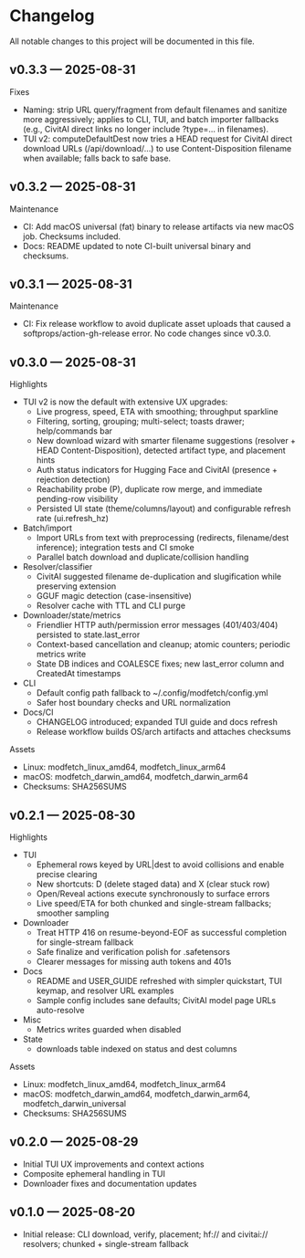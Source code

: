 # Changelog

All notable changes to this project will be documented in this file.

## v0.3.3 — 2025-08-31

Fixes
- Naming: strip URL query/fragment from default filenames and sanitize more aggressively; applies to CLI, TUI, and batch importer fallbacks (e.g., CivitAI direct links no longer include ?type=… in filenames).
- TUI v2: computeDefaultDest now tries a HEAD request for CivitAI direct download URLs (/api/download/…) to use Content-Disposition filename when available; falls back to safe base.

## v0.3.2 — 2025-08-31

Maintenance
- CI: Add macOS universal (fat) binary to release artifacts via new macOS job. Checksums included.
- Docs: README updated to note CI-built universal binary and checksums.

## v0.3.1 — 2025-08-31

Maintenance
- CI: Fix release workflow to avoid duplicate asset uploads that caused a softprops/action-gh-release error. No code changes since v0.3.0.

## v0.3.0 — 2025-08-31

Highlights
- TUI v2 is now the default with extensive UX upgrades:
  - Live progress, speed, ETA with smoothing; throughput sparkline
  - Filtering, sorting, grouping; multi-select; toasts drawer; help/commands bar
  - New download wizard with smarter filename suggestions (resolver + HEAD Content-Disposition), detected artifact type, and placement hints
  - Auth status indicators for Hugging Face and CivitAI (presence + rejection detection)
  - Reachability probe (P), duplicate row merge, and immediate pending-row visibility
  - Persisted UI state (theme/columns/layout) and configurable refresh rate (ui.refresh_hz)
- Batch/import
  - Import URLs from text with preprocessing (redirects, filename/dest inference); integration tests and CI smoke
  - Parallel batch download and duplicate/collision handling
- Resolver/classifier
  - CivitAI suggested filename de-duplication and slugification while preserving extension
  - GGUF magic detection (case-insensitive)
  - Resolver cache with TTL and CLI purge
- Downloader/state/metrics
  - Friendlier HTTP auth/permission error messages (401/403/404) persisted to state.last_error
  - Context-based cancellation and cleanup; atomic counters; periodic metrics write
  - State DB indices and COALESCE fixes; new last_error column and CreatedAt timestamps
- CLI
  - Default config path fallback to ~/.config/modfetch/config.yml
  - Safer host boundary checks and URL normalization
- Docs/CI
  - CHANGELOG introduced; expanded TUI guide and docs refresh
  - Release workflow builds OS/arch artifacts and attaches checksums

Assets
- Linux: modfetch_linux_amd64, modfetch_linux_arm64
- macOS: modfetch_darwin_amd64, modfetch_darwin_arm64
- Checksums: SHA256SUMS
## v0.2.1 — 2025-08-30

Highlights
- TUI
  - Ephemeral rows keyed by URL|dest to avoid collisions and enable precise clearing
  - New shortcuts: D (delete staged data) and X (clear stuck row)
  - Open/Reveal actions execute synchronously to surface errors
  - Live speed/ETA for both chunked and single-stream fallbacks; smoother sampling
- Downloader
  - Treat HTTP 416 on resume-beyond-EOF as successful completion for single-stream fallback
  - Safe finalize and verification polish for .safetensors
  - Clearer messages for missing auth tokens and 401s
- Docs
  - README and USER_GUIDE refreshed with simpler quickstart, TUI keymap, and resolver URL examples
  - Sample config includes sane defaults; CivitAI model page URLs auto-resolve
- Misc
  - Metrics writes guarded when disabled
- State
  - downloads table indexed on status and dest columns

Assets
- Linux: modfetch_linux_amd64, modfetch_linux_arm64
- macOS: modfetch_darwin_amd64, modfetch_darwin_arm64, modfetch_darwin_universal
- Checksums: SHA256SUMS

## v0.2.0 — 2025-08-29

- Initial TUI UX improvements and context actions
- Composite ephemeral handling in TUI
- Downloader fixes and documentation updates

## v0.1.0 — 2025-08-20

- Initial release: CLI download, verify, placement; hf:// and civitai:// resolvers; chunked + single-stream fallback

